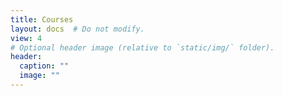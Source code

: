 ```yaml
---
title: Courses
layout: docs  # Do not modify.
view: 4
# Optional header image (relative to `static/img/` folder).
header:
  caption: ""
  image: ""
---
```


